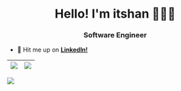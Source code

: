 <h1 align="center">Hello! I'm itshan 🙇🏻‍♂️</h1>
<h3 align="center">Software Engineer</h3>

- 📩 Hit me up on **[LinkedIn!](https://www.linkedin.cn/incareer/in/%F0%9F%8D%BA-slam-han-a6bab420)**

 <img align="center" src="https://github-readme-stats.vercel.app/api?username=hanrw&show_icons=true&hide_border=true" /> | <img align="center" src="https://github-readme-streak-stats.herokuapp.com?user=hanrw&hide_border=true&date_format=M%20j%5B%2C%20Y%5D&ring=7EDDCF&fire=7EDDCF" /> |
| ------------------------------------------------------------ | ------------------------------------------------------------ |

![](https://komarev.com/ghpvc/?username=hanrw&color=brightgreen)
